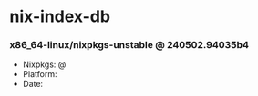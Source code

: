 # nix-index-db
### x86_64-linux/nixpkgs-unstable @ 240502.94035b4
- Nixpkgs: @[](https://github.com/NixOS/nixpkgs/commit/94035b482d181af0a0f8f77823a790b256b7c3cc)
- Platform: 
- Date: 
